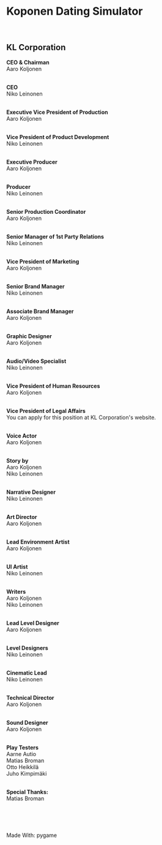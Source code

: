 # Koponen Dating Simulator

<br/>

## KL Corporation

**CEO & Chairman** <br/>
Aaro Koljonen
<br/>
<br/>

**CEO** <br/>
Niko Leinonen
<br/>
<br/>

**Executive Vice President of Production** <br/>
Aaro Koljonen
<br/>
<br/>

**Vice President of Product Development** <br/>
Niko Leinonen
<br/>
<br/>

**Executive Producer** <br/>
Aaro Koljonen
<br/>
<br/>

**Producer** <br/>
Niko Leinonen
<br/>
<br/>

**Senior Production Coordinator** <br/>
Aaro Koljonen
<br/>
<br/>

**Senior Manager of 1st Party Relations** <br/>
Niko Leinonen
<br/>
<br/>

**Vice President of Marketing** <br/>
Aaro Koljonen
<br/>
<br/>

**Senior Brand Manager** <br/>
Niko Leinonen
<br/>
<br/>

**Associate Brand Manager** <br/>
Aaro Koljonen
<br/>
<br/>

**Graphic Designer** <br/>
Aaro Koljonen
<br/>
<br/>

**Audio/Video Specialist** <br/>
Niko Leinonen
<br/>
<br/>

**Vice President of Human Resources** <br/>
Aaro Koljonen
<br/>
<br/>

**Vice President of Legal Affairs** <br/>
You can apply for this position at KL Corporation's website.
<br/>
<br/>

**Voice Actor** <br/>
Aaro Koljonen
<br/>
<br/>

**Story by** <br/>
Aaro Koljonen <br/>
Niko Leinonen
<br/>
<br/>

**Narrative Designer** <br/>
Niko Leinonen
<br/>
<br/>

**Art Director** <br/>
Aaro Koljonen
<br/>
<br/>

**Lead Environment Artist** <br/>
Aaro Koljonen
<br/>
<br/>

**UI Artist** <br/>
Niko Leinonen
<br/>
<br/>

**Writers** <br/>
Aaro Koljonen <br/>
Niko Leinonen
<br/>
<br/>

**Lead Level Designer** <br/>
Aaro Koljonen
<br/>
<br/>

**Level Designers** <br/>
Niko Leinonen
<br/>
<br/>

**Cinematic Lead** <br/>
Niko Leinonen
<br/>
<br/>

**Technical Director** <br/>
Aaro Koljonen
<br/>
<br/>

**Sound Designer** <br/>
Aaro Koljonen
<br/>
<br/>

**Play Testers** <br/>
Aarne Autio <br/>
Matias Broman <br/>
Otto Heikkilä <br/>
Juho Kimpimäki
<br/>
<br/>

**Special Thanks:** <br/>
Matias Broman

<br/>
<br/>
<br/>

Made With: pygame